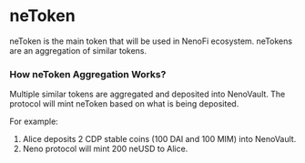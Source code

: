 # neToken

neToken is the main token that will be used in NenoFi ecosystem. neTokens are an aggregation of similar tokens.&#x20;

### How neToken Aggregation Works?

Multiple similar tokens are aggregated and deposited into NenoVault. The protocol will mint neToken based on what is being deposited.

For example:

1. Alice deposits 2 CDP stable coins (100 DAI and 100 MIM) into NenoVault.
2. Neno protocol will mint 200 neUSD to Alice.
